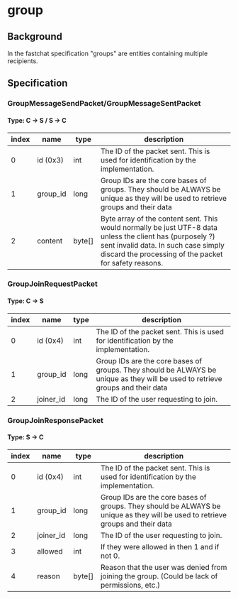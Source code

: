 # group
## Background
In the fastchat specification "groups" are entities containing multiple recipients.

## Specification

### GroupMessageSendPacket/GroupMessageSentPacket
#### Type: C -> S / S -> C
| index | name     | type   | description                                                                                                                                                                                                |
|-------|----------|--------|------------------------------------------------------------------------------------------------------------------------------------------------------------------------------------------------------------|
| 0     | id (0x3) | int    | The ID of the packet sent. This is used for identification by the implementation.                                                                                                                          |
| 1     | group_id | long   | Group IDs are the core bases of groups. They should be ALWAYS be unique as they will be used to retrieve groups and their data                                                                             |
| 2     | content  | byte[] | Byte array of the content sent. This would normally be just UTF-8 data unless the client has (purposely ?) sent invalid data. In such case simply discard the processing of the packet for safety reasons. |

### GroupJoinRequestPacket
#### Type: C -> S
| index | name      | type | description                                                                                                                    |
|-------|-----------|------|--------------------------------------------------------------------------------------------------------------------------------|
| 0     | id (0x4)  | int  | The ID of the packet sent. This is used for identification by the implementation.                                              |
| 1     | group_id  | long | Group IDs are the core bases of groups. They should be ALWAYS be unique as they will be used to retrieve groups and their data |
| 2     | joiner_id | long | The ID of the user requesting to join.                                                                                         |

### GroupJoinResponsePacket
#### Type: S -> C
| index | name      | type   | description                                                                                                                    |
|-------|-----------|--------|--------------------------------------------------------------------------------------------------------------------------------|
| 0     | id (0x4)  | int    | The ID of the packet sent. This is used for identification by the implementation.                                              |
| 1     | group_id  | long   | Group IDs are the core bases of groups. They should be ALWAYS be unique as they will be used to retrieve groups and their data |
| 2     | joiner_id | long   | The ID of the user requesting to join.                                                                                         |
| 3     | allowed   | int    | If they were allowed in then 1 and if not 0.                                                                                   |
| 4     | reason    | byte[] | Reason that the user was denied from joining the group. (Could be lack of permissions, etc.)                                   |